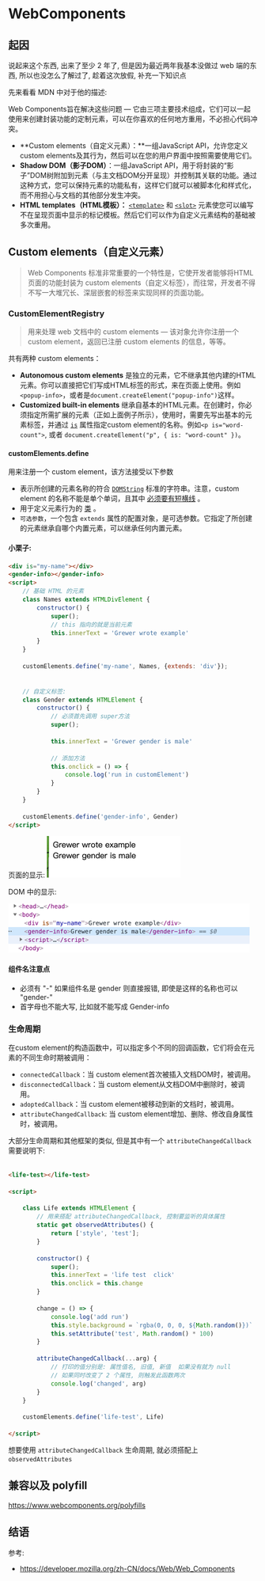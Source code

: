 # WebComponents

## 起因
说起来这个东西, 出来了至少 2 年了, 但是因为最近两年我基本没做过 web 端的东西, 所以也没怎么了解过了, 趁着这次放假, 补充一下知识点


先来看看 MDN 中对于他的描述:

Web Components旨在解决这些问题 — 它由三项主要技术组成，它们可以一起使用来创建封装功能的定制元素，可以在你喜欢的任何地方重用，不必担心代码冲突。

*   **Custom elements（自定义元素）：**一组JavaScript API，允许您定义custom elements及其行为，然后可以在您的用户界面中按照需要使用它们。
*   **Shadow DOM（影子DOM）**：一组JavaScript API，用于将封装的“影子”DOM树附加到元素（与主文档DOM分开呈现）并控制其关联的功能。通过这种方式，您可以保持元素的功能私有，这样它们就可以被脚本化和样式化，而不用担心与文档的其他部分发生冲突。
*   **HTML templates（HTML模板）：** [`<template>`](https://developer.mozilla.org/zh-CN/docs/Web/HTML/Element/template) 和 [`<slot>`](https://developer.mozilla.org/zh-CN/docs/Web/HTML/Element/slot) 元素使您可以编写不在呈现页面中显示的标记模板。然后它们可以作为自定义元素结构的基础被多次重用。


## Custom elements（自定义元素）

> Web Components 标准非常重要的一个特性是，它使开发者能够将HTML页面的功能封装为 custom elements（自定义标签），而往常，开发者不得不写一大堆冗长、深层嵌套的标签来实现同样的页面功能。

### CustomElementRegistry
> 用来处理 web 文档中的 custom elements — 该对象允许你注册一个 custom element，返回已注册 custom elements 的信息，等等。

共有两种 custom elements：

*   **Autonomous custom elements** 是独立的元素，它不继承其他内建的HTML元素。你可以直接把它们写成HTML标签的形式，来在页面上使用。例如 `<popup-info>`，或者是`document.createElement("popup-info")`这样。
*   **Customized built\-in elements** 继承自基本的HTML元素。在创建时，你必须指定所需扩展的元素（正如上面例子所示），使用时，需要先写出基本的元素标签，并通过 [`is`](https://developer.mozilla.org/zh-CN/docs/Web/HTML/Global_attributes#attr-is) 属性指定custom element的名称。例如`<p is="word-count">`, 或者 `document.createElement("p", { is: "word-count" })`。


#### customElements.define

用来注册一个 custom element，该方法接受以下参数

*   表示所创建的元素名称的符合 [`DOMString`](https://developer.mozilla.org/zh-CN/docs/Web/API/DOMString) 标准的字符串。注意，custom element 的名称不能是单个单词，且其中 [必须要有短横线](https://html.spec.whatwg.org/#valid-custom-element-name) 。
*   用于定义元素行为的 [类](https://developer.mozilla.org/en-US/docs/Web/JavaScript/Reference/Classes) 。
*   `可选参数`，一个包含 `extends` 属性的配置对象，是可选参数。它指定了所创建的元素继承自哪个内置元素，可以继承任何内置元素。

#### 小栗子:

```html
<div is="my-name"></div>
<gender-info></gender-info>
<script>
    // 基础 HTML 的元素
    class Names extends HTMLDivElement {
        constructor() {
            super();
            // this 指向的就是当前元素
            this.innerText = 'Grewer wrote example'
        }
    }

    customElements.define('my-name', Names, {extends: 'div'});


    // 自定义标签:
    class Gender extends HTMLElement {
        constructor() {
            // 必须首先调用 super方法
            super();

            this.innerText = 'Grewer gender is male'

            // 添加方法
            this.onclick = () => {
                console.log('run in customElement')
            }
        }
    }

    customElements.define('gender-info', Gender)
</script>
```
页面的显示:
![](./imgs/customElement1.png)

DOM 中的显示:

![](./imgs/customElement2.png)


#### 组件名注意点
- 必须有 "-"  如果组件名是 gender  则直接报错, 即使是这样的名称也可以 "gender-"
- 首字母也不能大写, 比如就不能写成 Gender-info

### 生命周期

在custom element的构造函数中，可以指定多个不同的回调函数，它们将会在元素的不同生命时期被调用：

*   `connectedCallback`：当 custom element首次被插入文档DOM时，被调用。
*   `disconnectedCallback`：当 custom element从文档DOM中删除时，被调用。
*   `adoptedCallback`：当 custom element被移动到新的文档时，被调用。
*   `attributeChangedCallback`: 当 custom element增加、删除、修改自身属性时，被调用。


大部分生命周期和其他框架的类似, 但是其中有一个 `attributeChangedCallback` 需要说明下:

```html

<life-test></life-test>

<script>

    class Life extends HTMLElement {
        // 用来搭配 attributeChangedCallback, 控制要监听的具体属性
        static get observedAttributes() {
            return ['style', 'test'];
        }

        constructor() {
            super();
            this.innerText = 'life test  click'
            this.onclick = this.change
        }

        change = () => {
            console.log('add run')
            this.style.background = `rgba(0, 0, 0, ${Math.random()})`
            this.setAttribute('test', Math.random() * 100)
        }
        
        attributeChangedCallback(...arg) {
            // 打印的值分别是: 属性值名, 旧值, 新值  如果没有就为 null
            // 如果同时改变了 2 个属性, 则触发此函数两次
            console.log('changed', arg)
        }
    }

    customElements.define('life-test', Life)
    
</script>
```
想要使用 `attributeChangedCallback` 生命周期, 就必须搭配上 `observedAttributes`



## 兼容以及 polyfill



https://www.webcomponents.org/polyfills

## 结语



参考:  
- https://developer.mozilla.org/zh-CN/docs/Web/Web_Components
